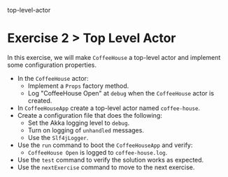top-level-actor

# Exercise 2 > Top Level Actor

In this exercise, we will make `CoffeeHouse` a top-level actor and implement some configuration properties.

- In the `CoffeeHouse` actor:
    - Implement a `Props` factory method.
    - Log "CoffeeHouse Open" at `debug` when the `CoffeeHouse` actor is created.
- In `CoffeeHouseApp` create a top-level actor named `coffee-house`.
- Create a configuration file that does the following:
    - Set the Akka logging level to `debug`.
    - Turn on logging of `unhandled` messages.
    - Use the `Slf4jLogger`.
- Use the `run` command to boot the `CoffeeHouseApp` and verify: 
    - `CoffeeHouse Open` is logged to `coffee-house.log`.
- Use the `test` command to verify the solution works as expected.
- Use the `nextExercise` command to move to the next exercise.
